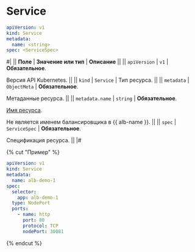 # Service

```yaml
apiVersion: v1
kind: Service
metadata:
  name: <string>
spec: <ServiceSpec>
```

#|
|| **Поле**        | **Значение или тип**   | **Описание**          ||
|| `apiVersion`    | `v1`                   | **Обязательное**.

Версия API Kubernetes. ||
|| `kind`          | `Service`              | Тип ресурса.          ||
|| `metadata`      | `ObjectMeta`           | **Обязательное**.

Метаданные ресурса. ||
|| `metadata.name` | `string`               | **Обязательное**.

[Имя ресурса](https://kubernetes.io/docs/concepts/overview/working-with-objects/names/#names).

Не является именем балансировщика в {{ alb-name }}. ||
|| `spec`          | `ServiceSpec`          | **Обязательное**.

Спецификация ресурса. ||
|#

{% cut "Пример" %}

```yaml
apiVersion: v1
kind: Service
metadata:
  name: alb-demo-1
spec:
  selector:
    app: alb-demo-1
  type: NodePort
  ports:
    - name: http
      port: 80
      protocol: TCP
      nodePort: 30081
```

{% endcut %}
